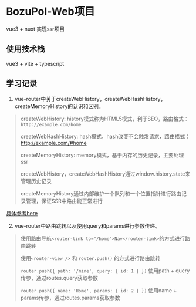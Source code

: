 # BozuPol-Web项目

vue3 + nuxt 实现ssr项目

## 使用技术栈

vue3 + vite + typescript

## 学习记录

1. vue-router中关于createWebHistory，createWebHashHistory， createMemoryHistory的认识和区别。  

> createWebHistory: history模式称为HTML5模式，利于SEO，路由格式：`http://example.com/home`
>
> createWebHashHistory: hash模式，hash改变不会触发请求，路由格式：http://example.com/#home
>
> createMemoryHistory: memory模式，基于内存的历史记录，主要处理ssr
>
> createWebHistory，createWebHashHistory通过window.history.state来管理历史记录
>
> createMemoryHistory通过内部维护一个队列和一个位置指针进行路由记录管理，保证SSR中路由能正常进行
>
[具体参考here](https://blog.csdn.net/qq_33635385/article/details/125120460)  

2. vue-router中路由跳转以及使用query和params进行参数传递。

> 使用路由导航`<router-link to="/home">Nav</router-link>`的方式进行路由跳转
>
> 使用`<router-view />` 和 `router.push()` 的方式进行路由跳转
>
> `router.push({ path: '/mine', query: { id: 1 } })` 使用path + query传参，通过routes.query获取参数
>
> `router.push({ name: 'Home', params: { id: 2 } })` 使用name + params传参，通过routes.params获取参数
>  
